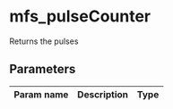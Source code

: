 mfs_pulseCounter
========================

Returns the pulses

Parameters
----------

| Param name | Description | Type     |
 ------------|-------------|----------

